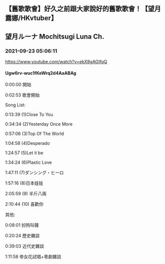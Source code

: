 ## 【舊歌歌會】好久之前跟大家說好的舊歌歌會！【望月露娜/HKvtuber】
## 望月ルーナ  Mochitsugi Luna Ch.
### 2021-09-23 05:06:11
https://www.youtube.com/watch?v=ekX8gAGIfqQ
#### Ugw6rv-wuc1fKeWrq2d4AaABAg
0:00:00 開始

0:02:53 歌會開始

Song List:

0:13:39 (1)Close To You

0:34:34 (2)Yesterday Once More

0:57:06 (3)Top Of The World

1:04:58 (4)Desperado

1:24:57 (5)Let it be

1:34:24 (6)Plastic Love

1:47:11 (7)ダンシング・ヒーロ

1:57:16 (8)日本娃娃

2:05:59 (9) 半斤八兩

2:10:44 (10) 喜歡你

其他:

0:08:01 扮狗叫聲

0:20:24 歷史雜談

0:39:03 近代史雜談

1:11:58 帝女花試唱+粵劇雜談

